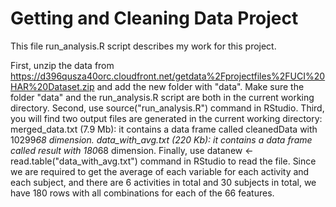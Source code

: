 # Getting and Cleaning Data Project
This file run_analysis.R script describes my work for this project.

First, unzip the data from https://d396qusza40orc.cloudfront.net/getdata%2Fprojectfiles%2FUCI%20HAR%20Dataset.zip and add the new folder with "data".
Make sure the folder "data" and the run_analysis.R script are both in the current working directory.
Second, use source("run_analysis.R") command in RStudio.
Third, you will find two output files are generated in the current working directory:
merged_data.txt (7.9 Mb): it contains a data frame called cleanedData with 10299*68 dimension.
data_with_avg.txt (220 Kb): it contains a data frame called result with 180*68 dimension.
Finally, use datanew <- read.table("data_with_avg.txt") command in RStudio to read the file. Since we are required to get the average of each variable for each activity and each subject, and there are 6 activities in total and 30 subjects in total, we have 180 rows with all combinations for each of the 66 features.
